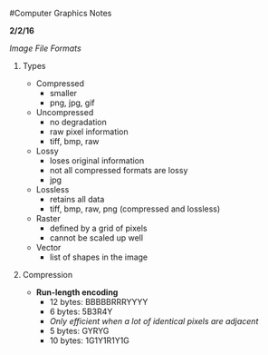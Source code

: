 #Computer Graphics Notes

**2/2/16**

*Image File Formats*

1. Types
   - Compressed
      - smaller
	  - png, jpg, gif
   - Uncompressed
      - no degradation
	  - raw pixel information
	  - tiff, bmp, raw
   - Lossy
      - loses original information
	  - not all compressed formats are lossy
      - jpg
   - Lossless
      - retains all data
	  - tiff, bmp, raw, png (compressed and lossless)
   - Raster
      - defined by a grid of pixels
	  - cannot be scaled up well
   - Vector
      - list of shapes in the image


2. Compression
   - **Run-length encoding**
      - 12 bytes: BBBBBRRRYYYY
	  - 6 bytes: 5B3R4Y
	  - *Only efficient when a lot of identical pixels are adjacent*
	  - 5 bytes: GYRYG
	  - 10 bytes: 1G1Y1R1Y1G
   


